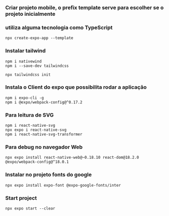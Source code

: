 ### Criar projeto mobile, o prefix template serve para escolher se o projeto inicialmente
### utiliza alguma tecnologia como TypeScript

    npx create-expo-app --template

### Instalar tailwind

    npm i nativewind
    npm i --save-dev tailwindcss

    npx tailwindcss init

### Instala o Client do expo que possibilita rodar a aplicação

    npm i expo-cli -g
    npm i @expo/webpack-config@^0.17.2

### Para leitura de SVG

    npm i react-native-svg
    npx expo i react-native-svg
    npm i react-native-svg-transformer

### Para debug no navegador Web

    npx expo install react-native-web@~0.18.10 react-dom@18.2.0 @expo/webpack-config@^18.0.1

### Instalar no projeto fonts do google

    npx expo install expo-font @expo-google-fonts/inter

### Start project

    npx expo start --clear

